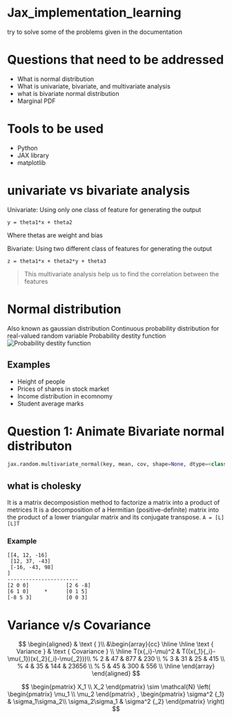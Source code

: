 # Jax_implementation_learning
try to solve some of the problems given in the documentation


# Questions that need to be addressed

- What is normal distribution
- What is univariate, bivariate, and multivariate analysis
- what is bivariate normal distribution
- Marginal PDF

# Tools to be used

- Python
- JAX library
- matplotlib


# univariate vs bivariate analysis

Univariate: Using only one class of feature for generating the output

`y = theta1*x + theta2`

Where thetas are weight and bias

Bivariate: Using two different class of features for generating the output 

`z = theta1*x + theta2*y + theta3`

> This multivariate analysis help us to find the correlation between the features

# Normal distribution
Also known as gaussian distribution 
Continuous probability distribution for real-valued random variable 
Probability destity function 
![Probability destity function](https://wikimedia.org/api/rest_v1/media/math/render/svg/00cb9b2c9b866378626bcfa45c86a6de2f2b2e40)

## Examples
- Height of people
- Prices of shares in stock market
- Income distribution in ecomnomy
- Student average marks


# Question 1: Animate Bivariate normal distributon

```python
jax.random.multivariate_normal(key, mean, cov, shape=None, dtype=<class 'numpy.float64'>, method='cholesky')   -> array
```

## what is cholesky

It is a matrix decomposistion method to factorize a matrix into a product of metrices 
It is a decomposition of a Hermitian (positive-definite) matrix into the product of a lower triangular matrix and its conjugate transpose.
`A = [L][L]T` 

### Example
```
[[4, 12, -16] 
 [12, 37, -43]
 [-16, -43, 98]
]
-----------------------
[2 0 0]            [2 6 -8]
[6 1 0]     *      [0 1 5]
[-8 5 3]           [0 0 3]
```

# Variance v/s Covariance

$$
\begin{aligned}
& \text { }\\
&\begin{array}{cc}
\hline \hline \text { Variance } & \text { Covariance }  \\
\hline T(x{_i}-\mu)^2 & T((x{_1}{_i}-\mu{_1})(x{_2}{_i}-\mu{_2}))\\
% 2 & 47 & 877 & 230 \\
% 3 & 31 & 25 & 415 \\
% 4 & 35 & 144 & 23656 \\
% 5 & 45 & 300 & 556 \\
\hline
\end{array}
\end{aligned}
$$

$$
\begin{pmatrix}
 X_1 \\
 X_2
\end{pmatrix}  \sim \mathcal{N} \left( \begin{pmatrix}
 \mu_1 \\
 \mu_2
\end{pmatrix} , \begin{pmatrix}
 \sigma^2 {_1} & \sigma_1\sigma_2\\
\sigma_2\sigma_1 & \sigma^2 {_2} 
\end{pmatrix} \right)
$$
